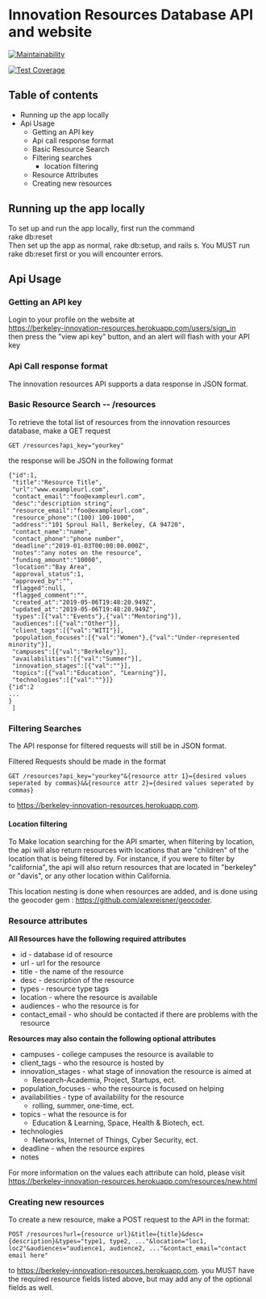 # Innovation Resources Database API and website

[![Maintainability](https://api.codeclimate.com/v1/badges/bdc57ac98ea9b4052813/maintainability)](https://codeclimate.com/github/andrewlawhh/CITRIS/maintainability)

[![Test Coverage](https://api.codeclimate.com/v1/badges/bdc57ac98ea9b4052813/test_coverage)](https://codeclimate.com/github/andrewlawhh/CITRIS/test_coverage)

## Table of contents

* Running up the app locally
* Api Usage
    * Getting an API key
    * Api call response format
    * Basic Resource Search
    * Filtering searches
        * location filtering
    * Resource Attributes    
    * Creating new resources
## Running up the app locally
To set up and run the app locally, first run the command  
rake db:reset  
Then set up the app as normal, rake db:setup, and rails s. You MUST run rake db:reset first or you will encounter errors. 
## Api Usage
### Getting an API key
Login to your profile on the website at   
https://berkeley-innovation-resources.herokuapp.com/users/sign_in  
then press the "view api key" button, and an alert will flash with your API key

### Api Call response format
The innovation resources API supports a data response in JSON format.
### Basic Resource Search -- /resources
To retrieve the total list of resources from the innovation resources database, make a GET request 
```
GET /resources?api_key="yourkey"
```

the response will be JSON in the following format

```[
{"id":1,  
 "title":"Resource Title",   
 "url":"www.exampleurl.com",   
 "contact_email":"foo@exampleurl.com",   
 "desc":"description string",   
 "resource_email":"foo@exampleurl.com",   
 "resource_phone":"(100) 100-1000",   
 "address":"101 Sproul Hall, Berkeley, CA 94720",   
 "contact_name":"name",   
 "contact_phone":"phone number",   
 "deadline":"2019-01-03T00:00:00.000Z",   
 "notes":"any notes on the resource",   
 "funding_amount":"10000",   
 "location":"Bay Area",   
 "approval_status":1,   
 "approved_by":"",   
 "flagged":null,   
 "flagged_comment":"",   
 "created_at":"2019-05-06T19:48:20.949Z",   
 "updated_at":"2019-05-06T19:48:20.949Z",   
 "types":[{"val":"Events"},{"val":"Mentoring"}],   
 "audiences":[{"val":"Other"}],   
 "client_tags":[{"val":"WITI"}],  
 "population_focuses":[{"val":"Women"},{"val":"Under-represented minority"}],   
 "campuses":[{"val":"Berkeley"}],   
 "availabilities":[{"val":"Summer"}],   
 "innovation_stages":[{"val":""}],   
 "topics":[{"val":"Education", "Learning"}],   
 "technologies":[{"val":""}]}  
{"id":2   
...
}
 ]
 ```

### Filtering Searches
The API response for filtered requests will still be in JSON format.

Filtered Requests should be made in the format
```
GET /resources?api_key="yourkey"&{resource attr 1}={desired values seperated by commas}&&{resource attr 2}={desired values seperated by commas}

```
to 
https://berkeley-innovation-resources.herokuapp.com.
#### Location filtering
To Make location searching for the API smarter, when filtering by location, the api will also return resources with 
locations that are "children" of the location that is being filtered by. For instance, if you were to filter by "california", the api
will also return resources that are located in "berkeley" or "davis", or any other location within California.

This location nesting is done when resources are added, and is done using the geocoder gem : https://github.com/alexreisner/geocoder.
### Resource attributes
**All Resources have the following required attributes**
* id - database id of resource
* url - url for the resource
* title - the name of the resource
* desc - description of the resource
* types - resource type tags
* location - where the resource is available
* audiences - who the resource is for 
* contact_email - who should be contacted if there are problems with the resource

**Resources may also contain the following optional attributes**
* campuses - college campuses the resource is available to
* client_tags - who the resource is hosted by
* innovation_stages - what stage of innovation the resource is aimed at 
    * Research-Academia, Project, Startups, ect.
* population_focuses - who the resource is focused on helping
* availabilities - type of availability for the resource
    * rolling, summer, one-time, ect. 
* topics - what the resource is for
    * Education & Learning, Space, Health & Biotech, ect. 
* technologies
    * Networks, Internet of Things, Cyber Security, ect.
* deadline - when the resource expires
* notes 

For more information on the values each attribute can hold, please visit
https://berkeley-innovation-resources.herokuapp.com/resources/new.html

### Creating new resources
To create a new resource, make a POST request to the API in the format:
```
POST /resources?url={resource url}&title={title}&desc={description}&types="type1, type2, ..."&location="loc1, loc2"&audiences="audience1, audience2, ..."&contact_email="contact email here"

```
to 
https://berkeley-innovation-resources.herokuapp.com.
you MUST have the required resource fields listed above, but may add any of the optional fields as well.